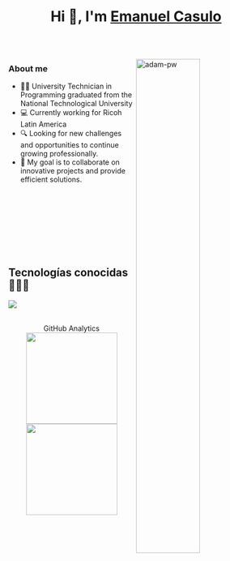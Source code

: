 <div align="center">
  <h1 align="center">Hi 👋, I'm <a href="https://www.linkedin.com/in/emanuelcasulo/">Emanuel Casulo</a> </h1>
</div>

<br>
<br>
<div>
  <p><img align="right" src="https://github.com/Adam-pw/Adam-pw/blob/main/animation_500_kxa883sd.gif" alt="adam-pw" width="50%" /></p>
</div>

<h3>      About me</h3> 
<ul>
  <li>👨‍💻 University Technician in Programming graduated from the National Technological University</li>
  <li>💻 Currently working for Ricoh Latin America </li>
  <li>🔍 Looking for new challenges and opportunities to continue growing professionally. </li>
  <li>🎯 My goal is to collaborate on innovative projects and provide efficient solutions.</li>
</ul>

<br>
<br>
<br>
<br>
<br>
<br>
<br>
<h2 >Tecnologías conocidas👨🏻‍💻</h2>
<!--tech stack icons-->
<p align="left">
  <a href="https://skillicons.dev">
    <img src="https://skillicons.dev/icons?i=c,cs,cpp,dotnet,css,html,js,angular,git,github,postman,bash,linux,a&perline=12" />
  </a>
</p>
<br>

<div align="center">
GitHub Analytics
<a href="https://github.com/EmanuelFCasulo">
  <img height="180em" src="https://github-readme-stats.vercel.app/api?username=emanuelfcasulo&show_icons=true&theme=dark&count_private=true"/>
  <img height="180em" src="https://github-readme-stats-eight-theta.vercel.app/api/top-langs/?username=emanuelfcasulo&layout=compact&langs_count=8&theme=algolia"/>
</a>
</div>
